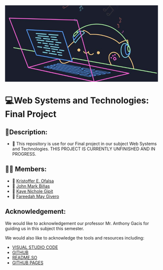 <p align="center">

![CodingCat](./Assets/img/codingCat.jpg)

</p>

# 💻Web Systems and Technologies: Final Project

## 🧾Description:
* 🔔 This repository is use for our Final project in our subject Web Systems and Technologies. THIS PROJECT IS CURRENTLY UNFINISHED AND IN PROGRESS.


## 👨‍💻 Members:
* 👦 [Kristoffer E. Ofalsa](https://www.facebook.com/profile.php?id=61550776802489)
* 👦 [John Mark Biñas](https://www.facebook.com/profile.php?id=100012409356995)
* 👧 [Kaye Nichole Gipit](https://www.facebook.com/kayenchl)
* 👧 [Fareedah May Givero](https://www.facebook.com/fareedahmay.givero)

## Acknowledgement:
We would like to acknowledgement our professor Mr. Anthony Gacis for guiding us in this subject this semester.

We would also like to acknowledge the tools and resources including:
* [VISUAL STUDIO CODE](https://code.visualstudio.com/)
* [GITHUB](https://github.com/)
* [README.SO](https://readme.so/)
* [GITHUB PAGES](https://pages.github.com/)

